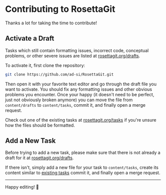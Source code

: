# Contributing to RosettaGit

Thanks a lot for taking the time to contribute!


## Activate a Draft

Tasks which still contain formatting issues, incorrect code,
conceptual problems, or other severe issues are listed at
[rosettagit.org/drafts].

To activate it, first clone the repository:

```sh
git clone https://github.com/ad-si/RosettaGit.git
```

Then open it with your favorite text editor and go through
the draft file you want to activate.
You should fix any formatting issues and other obvious problems you encounter.
Once your happy (it doesn't need to be perfect,
just not obviously broken anymore) you can move the file from
`content/drafts` to `content/tasks`, commit it,
and finally open a merge request.

Check out one of the existing tasks at [rosettagit.org/tasks]
if you're unsure how the files should be formatted.


[rosettagit.org/drafts]: https://rosettagit.org/drafts/
[rosettagit.org/tasks]: https://rosettagit.org/tasks/


## Add a New Task

Before trying to add a new task, please make sure that there is
not already a draft for it at [rosettagit.org/drafts].

If there isn't, simply add a new file for your task to `content/tasks`,
create its content similar to [existing tasks][rosettagit.org/tasks]
commit it, and finally open a merge request.

---

Happy editing! 🎉
